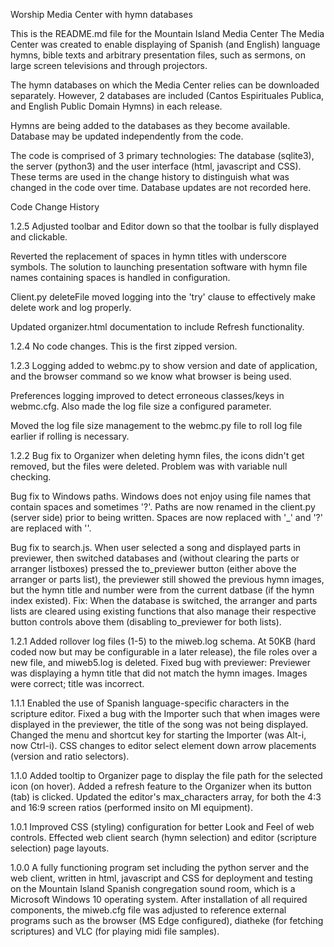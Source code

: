 Worship Media Center with hymn databases

This is the README.md file for the Mountain Island Media Center The Media Center was created to enable displaying of Spanish (and English) language hymns, bible texts and arbitrary presentation files, such as sermons, on large screen televisions and through projectors.

The hymn databases on which the Media Center relies can be downloaded separately. However, 2 databases are included (Cantos Espirituales Publica, and English Public Domain Hymns) in each release.

Hymns are being added to the databases as they become available. Database may be updated independently from the code.

The code is comprised of 3 primary technologies: The database (sqlite3), the server (python3) and the user interface (html, javascript and CSS). These terms are used in the change history to distinguish what was changed in the code over time. Database updates are not recorded here.

Code Change History

1.2.5 Adjusted toolbar and Editor down so that the toolbar is fully displayed and clickable.

Reverted the replacement of spaces in hymn titles with underscore symbols. The solution to launching presentation software with hymn file names containing spaces is handled in configuration.

Client.py deleteFile moved logging into the 'try' clause to effectively make delete work and log properly.

Updated organizer.html documentation to include Refresh functionality.

1.2.4 No code changes. This is the first zipped version.

1.2.3 Logging added to webmc.py to show version and date of application, and the browser command so we know what browser is being used.

Preferences logging improved to detect erroneous classes/keys in webmc.cfg. Also made the log file size a configured parameter.

Moved the log file size management to the webmc.py file to roll log file earlier if rolling is necessary.

1.2.2 Bug fix to Organizer when deleting hymn files, the icons didn't get removed, but the files were deleted. Problem was with variable null checking.

Bug fix to Windows paths. Windows does not enjoy using file names that contain spaces and sometimes '?'. Paths are now renamed in the client.py (server side) prior to being written. Spaces are now replaced with '_' and '?' are replaced with ''.

Bug fix to search.js. When user selected a song and displayed parts in previewer, then switched databases and (without clearing the parts or arranger listboxes) pressed the to_previewer button (either above the arranger or parts list), the previewer still showed the previous hymn images, but the hymn title and number were from the current datbase (if the hymn index existed). Fix: When the database is switched, the arranger and parts lists are cleared using existing functions that also manage their respective button controls above them (disabling to_previewer for both lists).

1.2.1 Added rollover log files (1-5) to the miweb.log schema. At 50KB (hard coded now but may be configurable in a later release), the file roles over a new file, and miweb5.log is deleted. Fixed bug with previewer: Previewer was displaying a hymn title that did not match the hymn images. Images were correct; title was incorrect.

1.1.1 Enabled the use of Spanish language-specific characters in the scripture editor. Fixed a bug with the Importer such that when images were displayed in the previewer, the title of the song was not being displayed. Changed the menu and shortcut key for starting the Importer (was Alt-i, now Ctrl-i). CSS changes to editor select element down arrow placements (version and ratio selectors).

1.1.0 Added tooltip to Organizer page to display the file path for the selected icon (on hover). Added a refresh feature to the Organizer when its button (tab) is clicked. Updated the editor's max_characters array, for both the 4:3 and 16:9 screen ratios (performed insito on MI equipment).

1.0.1 Improved CSS (styling) configuration for better Look and Feel of web controls. Effected web client search (hymn selection) and editor (scripture selection) page layouts.

1.0.0 A fully functioning program set including the python server and the web client, written in html, javascript and CSS for deployment and testing on the Mountain Island Spanish congregation sound room, which is a Microsoft Windows 10 operating system. After installation of all required components, the miweb.cfg file was adjusted to reference external programs such as the browser (MS Edge configured), diatheke (for fetching scriptures) and VLC (for playing midi file samples).
